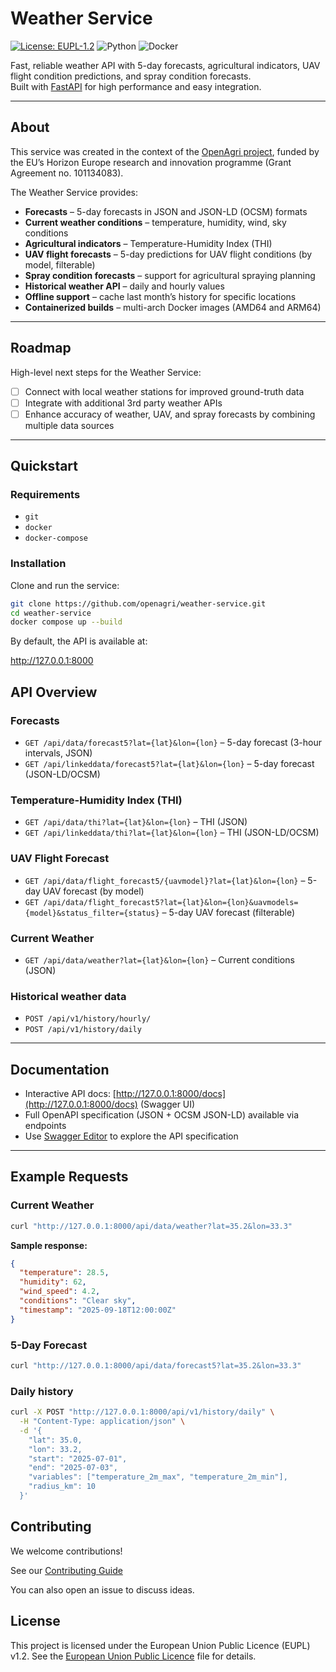 # Weather Service

[![License: EUPL-1.2](https://img.shields.io/badge/License-EUPL%201.2-blue.svg)](./LICENSE)
![Python](https://img.shields.io/badge/python-3.12+-blue)
![Docker](https://img.shields.io/badge/docker-ready-brightgreen)

Fast, reliable weather API with 5-day forecasts, agricultural indicators, UAV flight condition predictions, and spray condition forecasts.  
Built with [FastAPI](https://fastapi.tiangolo.com/) for high performance and easy integration.

---

## About

This service was created in the context of the [OpenAgri project](https://horizon-openagri.eu/), funded by the EU’s Horizon Europe research and innovation programme (Grant Agreement no. 101134083).

The Weather Service provides:

- **Forecasts** – 5-day forecasts in JSON and JSON-LD (OCSM) formats  
- **Current weather conditions** – temperature, humidity, wind, sky conditions  
- **Agricultural indicators** – Temperature-Humidity Index (THI)  
- **UAV flight forecasts** – 5-day predictions for UAV flight conditions (by model, filterable)  
- **Spray condition forecasts** – support for agricultural spraying planning  
- **Historical weather API** – daily and hourly values  
- **Offline support** – cache last month’s history for specific locations  
- **Containerized builds** – multi-arch Docker images (AMD64 and ARM64)  

---

## Roadmap

High-level next steps for the Weather Service:

- [ ] Connect with local weather stations for improved ground-truth data  
- [ ] Integrate with additional 3rd party weather APIs  
- [ ] Enhance accuracy of weather, UAV, and spray forecasts by combining multiple data sources  

---

## Quickstart

### Requirements

- `git`
- `docker`
- `docker-compose`

### Installation

Clone and run the service:

```bash
git clone https://github.com/openagri/weather-service.git
cd weather-service
docker compose up --build
```

By default, the API is available at:

http://127.0.0.1:8000

## API Overview

### Forecasts

- `GET /api/data/forecast5?lat={lat}&lon={lon}` – 5-day forecast (3-hour intervals, JSON)  
- `GET /api/linkeddata/forecast5?lat={lat}&lon={lon}` – 5-day forecast (JSON-LD/OCSM)  

### Temperature-Humidity Index (THI)

- `GET /api/data/thi?lat={lat}&lon={lon}` – THI (JSON)  
- `GET /api/linkeddata/thi?lat={lat}&lon={lon}` – THI (JSON-LD/OCSM)  

### UAV Flight Forecast

- `GET /api/data/flight_forecast5/{uavmodel}?lat={lat}&lon={lon}` – 5-day UAV forecast (by model)  
- `GET /api/data/flight_forecast5?lat={lat}&lon={lon}&uavmodels={model}&status_filter={status}` – 5-day UAV forecast (filterable)  

### Current Weather

- `GET /api/data/weather?lat={lat}&lon={lon}` – Current conditions (JSON)

### Historical weather data

- `POST /api/v1/history/hourly/`
- `POST /api/v1/history/daily`

---

## Documentation

- Interactive API docs: [http://127.0.0.1:8000/docs](http://127.0.0.1:8000/docs) (Swagger UI)  
- Full OpenAPI specification (JSON + OCSM JSON-LD) available via endpoints  
- Use [Swagger Editor](https://editor.swagger.io/) to explore the API specification  

---

## Example Requests

### Current Weather

```bash
curl "http://127.0.0.1:8000/api/data/weather?lat=35.2&lon=33.3"
```
**Sample response:**

```json
{
  "temperature": 28.5,
  "humidity": 62,
  "wind_speed": 4.2,
  "conditions": "Clear sky",
  "timestamp": "2025-09-18T12:00:00Z"
}
```

### 5-Day Forecast

```bash
curl "http://127.0.0.1:8000/api/data/forecast5?lat=35.2&lon=33.3"
```

### Daily history
```bash
curl -X POST "http://127.0.0.1:8000/api/v1/history/daily" \
  -H "Content-Type: application/json" \
  -d '{
    "lat": 35.0,
    "lon": 33.2,
    "start": "2025-07-01",
    "end": "2025-07-03",
    "variables": ["temperature_2m_max", "temperature_2m_min"],
    "radius_km": 10
  }'
```

## Contributing

We welcome contributions!

See our [Contributing Guide](CONTRIBUTE.md)

You can also open an issue to discuss ideas.

## License

This project is licensed under the European Union Public Licence (EUPL) v1.2.
See the [European Union Public Licence](LICENSE) file for details.







